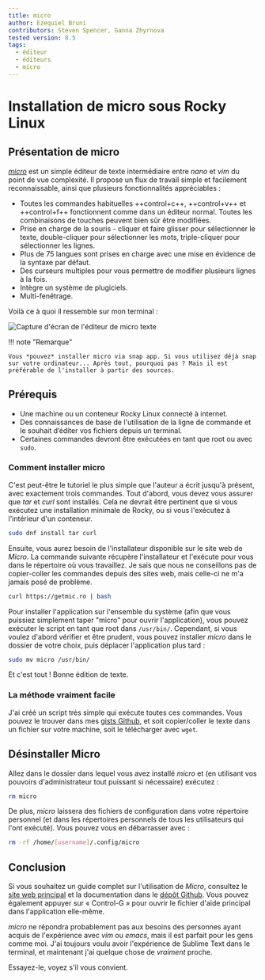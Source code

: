 ```yaml
---
title: micro
author: Ezequiel Bruni
contributors: Steven Spencer, Ganna Zhyrnova
tested version: 8.5
tags:
  - éditeur
  - éditeurs
  - micro
---
```


# Installation de micro sous Rocky Linux

## Présentation de micro

*[micro](https://micro-editor.github.io)* est un simple éditeur de texte intermédiaire entre *nano* et *vim* du point de vue complexité. Il propose un flux de travail simple et facilement reconnaissable, ainsi que plusieurs fonctionnalités appréciables :

- Toutes les commandes habituelles ++control+c++, ++control+v++ et ++control+f++ fonctionnent comme dans un éditeur normal. Toutes les combinaisons de touches peuvent bien sûr être modifiées.
- Prise en charge de la souris - cliquer et faire glisser pour sélectionner le texte, double-cliquer pour sélectionner les mots, triple-cliquer pour sélectionner les lignes.
- Plus de 75 langues sont prises en charge avec une mise en évidence de la syntaxe par défaut.
- Des curseurs multiples pour vous permettre de modifier plusieurs lignes à la fois.
- Intègre un système de plugiciels.
- Multi-fenêtrage.

Voilà ce à quoi il ressemble sur mon terminal :

![Capture d'écran de l'éditeur de micro texte](images/micro-text-editor.png)

!!! note "Remarque"

    Vous *pouvez* installer micro via snap app. Si vous utilisez déjà snap sur votre ordinateur... Après tout, pourquoi pas ? Mais il est préférable de l'installer à partir des sources.

## Prérequis

- Une machine ou un conteneur Rocky Linux connecté à internet.
- Des connaissances de base de l'utilisation de la ligne de commande et le souhait d’éditer vos fichiers depuis un terminal.
- Certaines commandes devront être exécutées en tant que root ou avec `sudo`.

### Comment installer micro

C'est peut-être le tutoriel le plus simple que l'auteur a écrit jusqu'à présent, avec exactement trois commandes. Tout d'abord, vous devez vous assurer que *tar* et *curl* sont installés. Cela ne devrait être pertinent que si vous exécutez une installation minimale de Rocky, ou si vous l'exécutez à l'intérieur d'un conteneur.

```bash
sudo dnf install tar curl
```

Ensuite, vous aurez besoin de l'installateur disponible sur le site web de *Micro*. La commande suivante récupère l'installateur et l'exécute pour vous dans le répertoire où vous travaillez. Je sais que nous ne conseillons pas de copier-coller les commandes depuis des sites web, mais celle-ci ne m'a jamais posé de problème.

```bash
curl https://getmic.ro | bash
```

Pour installer l'application sur l'ensemble du système (afin que vous puissiez simplement taper "micro" pour ouvrir l'application), vous pouvez exécuter le script en tant que root dans `/usr/bin/`. Cependant, si vous voulez d'abord vérifier et être prudent, vous pouvez installer *micro* dans le dossier de votre choix, puis déplacer l'application plus tard :

```bash
sudo mv micro /usr/bin/
```

Et c'est tout ! Bonne édition de texte.

### La méthode vraiment facile

J'ai créé un script très simple qui exécute toutes ces commandes. Vous pouvez le trouver dans mes [gists Github](https://gist.github.com/EzequielBruni/0e29f2c0a63500baf6fe9e8c51c7b02f), et soit copier/coller le texte dans un fichier sur votre machine, soit le télécharger avec `wget`.

## Désinstaller Micro

Allez dans le dossier dans lequel vous avez installé *micro* et (en utilisant vos pouvoirs d'administrateur tout puissant si nécessaire) exécutez :

```bash
rm micro
```

De plus, *micro* laissera des fichiers de configuration dans votre répertoire personnel (et dans les répertoires personnels de tous les utilisateurs qui l'ont exécuté). Vous pouvez vous en débarrasser avec :

```bash
rm -rf /home/[username]/.config/micro
```

## Conclusion

Si vous souhaitez un guide complet sur l'utilisation de *Micro*, consultez le [site web principal](https://micro-editor.github.io) et la documentation dans le [dépôt Github](https://github.com/zyedidia/micro/tree/master/runtime/help). Vous pouvez également appuyer sur « Control-G » pour ouvrir le fichier d'aide principal dans l'application elle-même.

*micro* ne répondra probablement pas aux besoins des personnes ayant acquis de l'expérience avec *vim* ou *emacs*, mais il est parfait pour les gens comme moi. J'ai toujours voulu avoir l'expérience de Sublime Text dans le terminal, et maintenant j'ai quelque chose de *vraiment* proche.

Essayez-le, voyez s'il vous convient.
